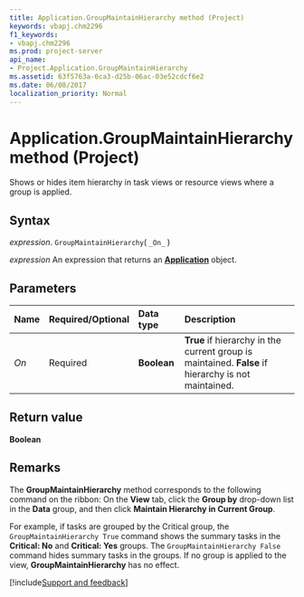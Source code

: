 ```yaml
---
title: Application.GroupMaintainHierarchy method (Project)
keywords: vbapj.chm2296
f1_keywords:
- vbapj.chm2296
ms.prod: project-server
api_name:
- Project.Application.GroupMaintainHierarchy
ms.assetid: 63f5763a-0ca3-d25b-06ac-03e52cdcf6e2
ms.date: 06/08/2017
localization_priority: Normal
---
```



# Application.GroupMaintainHierarchy method (Project)

Shows or hides item hierarchy in task views or resource views where a group is applied.


## Syntax

_expression_. `GroupMaintainHierarchy`( `_On_` )

 _expression_ An expression that returns an **[Application](Project.Application.md)** object.


## Parameters



|Name|Required/Optional|Data type|Description|
|:-----|:-----|:-----|:-----|
| _On_|Required|**Boolean**|**True** if hierarchy in the current group is maintained. **False** if hierarchy is not maintained.|

## Return value

 **Boolean**


## Remarks

The  **GroupMaintainHierarchy** method corresponds to the following command on the ribbon: On the **View** tab, click the **Group by** drop-down list in the **Data** group, and then click **Maintain Hierarchy in Current Group**.

For example, if tasks are grouped by the Critical group, the  `GroupMaintainHierarchy True` command shows the summary tasks in the **Critical: No** and **Critical: Yes** groups. The `GroupMaintainHierarchy False` command hides summary tasks in the groups. If no group is applied to the view, **GroupMaintainHierarchy** has no effect.

[!include[Support and feedback](~/includes/feedback-boilerplate.md)]